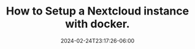 ---
date: '2024-02-24T23:17:26-06:00'
title: 'How to Setup a Nextcloud instance with docker.'
draft: true
tags: []
description: "How to Setup a nextcloud instance with docker."
---